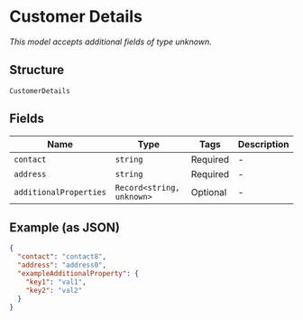
# Customer Details

*This model accepts additional fields of type unknown.*

## Structure

`CustomerDetails`

## Fields

| Name | Type | Tags | Description |
|  --- | --- | --- | --- |
| `contact` | `string` | Required | - |
| `address` | `string` | Required | - |
| `additionalProperties` | `Record<string, unknown>` | Optional | - |

## Example (as JSON)

```json
{
  "contact": "contact8",
  "address": "address0",
  "exampleAdditionalProperty": {
    "key1": "val1",
    "key2": "val2"
  }
}
```

